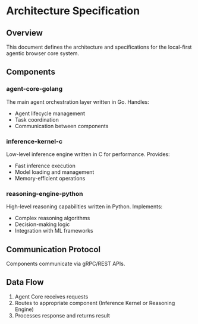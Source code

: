 # Architecture Specification

## Overview
This document defines the architecture and specifications for the local-first agentic browser core system.

## Components

### agent-core-golang
The main agent orchestration layer written in Go. Handles:
- Agent lifecycle management
- Task coordination
- Communication between components

### inference-kernel-c
Low-level inference engine written in C for performance. Provides:
- Fast inference execution
- Model loading and management
- Memory-efficient operations

### reasoning-engine-python
High-level reasoning capabilities written in Python. Implements:
- Complex reasoning algorithms
- Decision-making logic
- Integration with ML frameworks

## Communication Protocol
Components communicate via gRPC/REST APIs.

## Data Flow
1. Agent Core receives requests
2. Routes to appropriate component (Inference Kernel or Reasoning Engine)
3. Processes response and returns result
